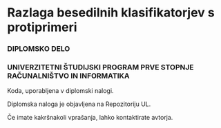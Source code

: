 # Razlaga besedilnih klasifikatorjev s protiprimeri

### DIPLOMSKO DELO

### UNIVERZITETNI ŠTUDIJSKI PROGRAM PRVE STOPNJE RAČUNALNIŠTVO IN INFORMATIKA

Koda, uporabljena v diplomski nalogi.

Diplomska naloga je objavljena na Repozitoriju UL.

Če imate kakršnakoli vprašanja, lahko kontaktirate avtorja.
